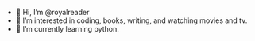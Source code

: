 - 👋 Hi, I’m @royalreader
- 👀 I’m interested in coding, books, writing, and watching movies and tv.
- 🌱 I’m currently learning python.

<!---
royalreader/royalreader is a ✨ special ✨ repository because its `README.md` (this file) appears on your GitHub profile.
You can click the Preview link to take a look at your changes.
--->
